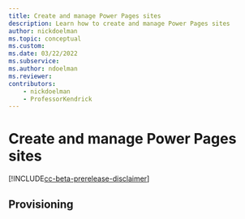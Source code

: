 ```yaml
---
title: Create and manage Power Pages sites
description: Learn how to create and manage Power Pages sites
author: nickdoelman
ms.topic: conceptual
ms.custom: 
ms.date: 03/22/2022
ms.subservice:
ms.author: ndoelman
ms.reviewer:
contributors:
    - nickdoelman
    - ProfessorKendrick
---
```


# Create and manage Power Pages sites

[!INCLUDE[cc-beta-prerelease-disclaimer](../includes/cc-beta-prerelease-disclaimer.md)]

## Provisioning







